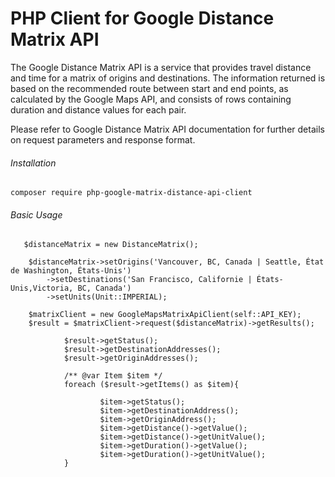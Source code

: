 # PHP Client for Google Distance Matrix API

The Google Distance Matrix API is a service that provides travel distance and time for a matrix of origins and destinations. The information returned is based on the recommended route between start and end points, as calculated by the Google Maps API, and consists of rows containing duration and distance values for each pair.

Please refer to Google Distance Matrix API documentation for further details on request parameters and response format.

###### Installation

`composer require php-google-matrix-distance-api-client
`
###### Basic Usage

       $distanceMatrix = new DistanceMatrix();
       
        $distanceMatrix->setOrigins('Vancouver, BC, Canada | Seattle, État de Washington, États-Unis')
            ->setDestinations('San Francisco, Californie | États-Unis,Victoria, BC, Canada')
            ->setUnits(Unit::IMPERIAL);

        $matrixClient = new GoogleMapsMatrixApiClient(self::API_KEY);
        $result = $matrixClient->request($distanceMatrix)->getResults();
               
                $result->getStatus();
                $result->getDestinationAddresses();
                $result->getOriginAddresses();
        
                /** @var Item $item */
                foreach ($result->getItems() as $item){
                    
                        $item->getStatus();
                        $item->getDestinationAddress();
                        $item->getOriginAddress();
                        $item->getDistance()->getValue();
                        $item->getDistance()->getUnitValue();
                        $item->getDuration()->getValue();
                        $item->getDuration()->getUnitValue();
                }